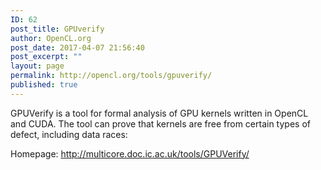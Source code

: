 ```yaml
---
ID: 62
post_title: GPUverify
author: OpenCL.org
post_date: 2017-04-07 21:56:40
post_excerpt: ""
layout: page
permalink: http://opencl.org/tools/gpuverify/
published: true
---
```

GPUVerify is a tool for formal analysis of GPU kernels written in OpenCL and CUDA. The tool can prove that kernels are free from certain types of defect, including data races:

Homepage: <a href="http://multicore.doc.ic.ac.uk/tools/GPUVerify/">http://multicore.doc.ic.ac.uk/tools/GPUVerify/</a>
